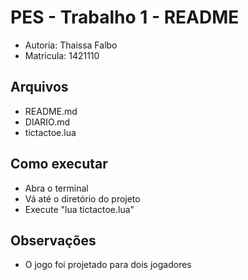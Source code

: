 # PES - Trabalho 1 - README

* Autoria: Thaissa Falbo
* Matricula: 1421110

## Arquivos

* README.md
* DIARIO.md
* tictactoe.lua


## Como executar

* Abra o terminal
* Vá até o diretório do projeto
* Execute "lua tictactoe.lua"


## Observações

* O jogo foi projetado para dois jogadores

